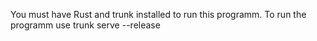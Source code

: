 You must have Rust and trunk installed to run this programm.
To run the programm use 
    trunk serve --release
